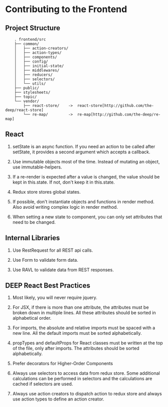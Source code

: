 # Contributing to the Frontend

## Project Structure

```
    . frontend/src
    ├── common/
    │   ├── action-creators/
    │   ├── action-types/
    │   ├── components/
    │   ├── config/
    │   ├── initial-state/
    │   ├── middlewares/
    │   ├── reducers/
    │   ├── selectors/
    │   └── utils/
    ├── public/
    ├── stylesheets/
    ├── topic/
    └── vendor/
        ├── react-store/    ->  react-store[http://github.com/the-deep/react-store]
        └── re-map/         ->  re-map[http://github.com/the-deep/re-map]
```

## React

1. setState is an async function. If you need an action to be called after
   setState, it provides a second argument which accepts a callback.

2. Use immutable objects most of the time. Instead of mutating an object, use
   immutable-helpers.

3. If a re-render is expected after a value is changed, the value should be
   kept in this.state. If not, don't keep it in this.state.

4. Redux store stores global states.

5. If possible, don't instantiate objects and functions in render method. Also
   avoid writing complex logic in render method.

6. When setting a new state to component, you can only set attributes that need
   to be changed.

## Internal Libraries

1. Use RestRequest for all REST api calls.

2. Use Form to validate form data.

3. Use RAVL to validate data from REST responses.

## DEEP React Best Practices

1. Most likely, you will never require jquery.

2. For JSX, if there is more than one attribute, the attributes must be broken
   down in multiple lines. All these attributes should be sorted in
   alphabetical order.

3. For imports, the absolute and relative imports must be spaced with a new
   line. All the default imports must be sorted alphabetically.

4. propTypes and defaultProps for React classes must be written at the top of
   the file, only after imports. The attributes should be sorted
   alphabetically.

5. Prefer decorators for Higher-Order Components

6. Always use selectors to access data from redux store. Some additional
   calculations can be performed in selectors and the calculations are cached
   if selectors are used.

7. Always use action creators to dispatch action to redux store and always use
   action types to define an action creator.
